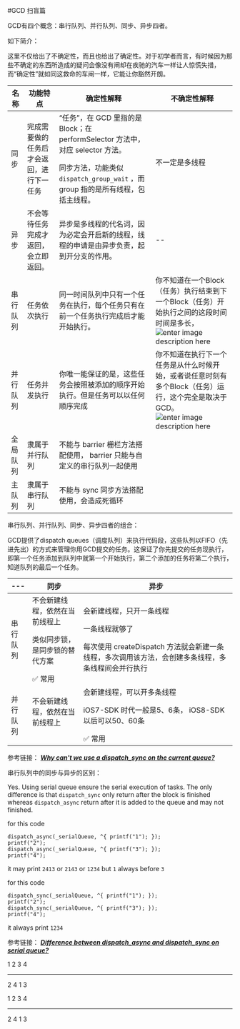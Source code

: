 #GCD 扫盲篇


GCD有四个概念：串行队列、并行队列、同步、异步四者。


如下简介：

这里不仅给出了不确定性，而且也给出了确定性。对于初学者而言，有时候因为那些不确定的东西所造成的疑问会像没有闸却在疾驰的汽车一样让人惊慌失措，而“确定性”就如同这救命的车闸一样，它能让你豁然开朗。

名称 | 功能特点 | 确定性解释 | 不确定性解释
-------------|-------------|------------- | ----------
同步 |完成需要做的任务后才会返回，进行下一任务 | “任务”，在 GCD 里指的是 Block；在 performSelector 方法中，对应 selector 方法。</p>同步方法，功能类似  `dispatch_group_wait` ，而 group 指的是所有线程，包括主线程。 | </p> 不一定是多线程
异步 | 不会等待任务完成才返回，会立即返回。 | 异步是多线程的代名词，因为必定会开启新的线程，线程的申请是由异步负责，起到开分支的作用。 | --
串行队列 | 任务依次执行 | 同一时间队列中只有一个任务在执行，每个任务只有在前一个任务执行完成后才能开始执行。| 你不知道在一个Block（任务）执行结束到下一个Block（任务）开始执行之间的这段时间时间是多长，![enter image description here](http://cdn4.raywenderlich.com/wp-content/uploads/2014/01/Serial-Queue-480x272.png)
并行队列 | 任务并发执行 | 你唯一能保证的是，这些任务会按照被添加的顺序开始执行。但是任务可以以任何顺序完成 |  你不知道在执行下一个任务是从什么时候开始，或者说任意时刻有多个Block（任务）运行，这个完全是取决于GCD。![enter image description here](http://cdn3.raywenderlich.com/wp-content/uploads/2014/01/Concurrent-Queue-480x272.png)
全局队列 | 隶属于并行队列 | 不能与 barrier 栅栏方法搭配使用， barrier 只能与自定义的串行队列一起使用
主队列 | 隶属于串行队列 | 不能与 sync 同步方法搭配使用，会造成死循环


串行队列、并行队列、同步、异步四者的组合：


GCD提供了dispatch queues（调度队列）来执行代码段，这些队列以FIFO（先进先出）的方式来管理你用GCD提交的任务。这保证了你先提交的任务现执行，即第一个任务添加到队列中就第一个开始执行，第二个添加的任务将第二个执行，知道队列的最后一个任务。

--- | 同步 | 异步 
-------------|-------------|-------------
串行队列 | 不会新建线程，依然在当前线程上</p>类似同步锁，是同步锁的替代方案</p>✅ 常用| 会新建线程，只开一条线程</p>一条线程就够了</p> 每次使用 createDispatch 方法就会新建一条线程，多次调用该方法，会创建多条线程，多条线程间会并行执行
并行队列 | 不会新建线程，依然在当前线程上</p> | 会新建线程，可以开多条线程</p> iOS7-SDK 时代一般是5、6条， iOS8-SDK 以后可以50、60条 </p> ✅ 常用


参考链接： [***Why can't we use a dispatch_sync on the current queue?***](http://stackoverflow.com/questions/10984732/why-cant-we-use-a-dispatch-sync-on-the-current-queue) 

串行队列中的同步与异步的区别：

Yes. Using serial queue ensure the serial execution of tasks. The only difference is that `dispatch_sync` only return after the block is finished whereas `dispatch_async` return after it is added to the queue and may not finished.

for this code

    dispatch_async(_serialQueue, ^{ printf("1"); });
    printf("2");
    dispatch_async(_serialQueue, ^{ printf("3"); });
    printf("4");

it may print `2413` or `2143` or `1234` but `1` always before `3`

for this code

    dispatch_sync(_serialQueue, ^{ printf("1"); });
    printf("2");
    dispatch_sync(_serialQueue, ^{ printf("3"); });
    printf("4");

it always print `1234`


参考链接： [***Difference between dispatch_async and dispatch_sync on serial queue?***](http://stackoverflow.com/questions/19822700/difference-between-dispatch-async-and-dispatch-sync-on-serial-queue/19822753?stw=2#19822753) 


1
2
3
4

----------

2
4
1
3

1
2
3
4

----------
2
4
1
3